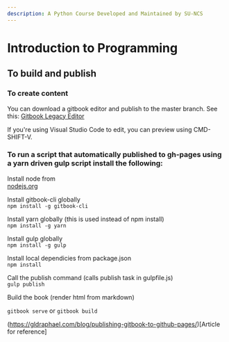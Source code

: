 ```yaml
---
description: A Python Course Developed and Maintained by SU-NCS
---
```


# Introduction to Programming

## To build and publish ##

### To create content ###
You can download a gitbook editor and publish to the master branch. See this: [Gitbook Legacy Editor](https://github.com/GitbookIO/editor-legacy)

If you're using Visual Studio Code to edit, you can preview using CMD-SHIFT-V.  

### To run a script that automatically published to gh-pages using a yarn driven gulp script install the following: ###

Install node from  
[nodejs.org](https://nodejs.org/en/download/)  

Install gitbook-cli globally  
`npm install -g gitbook-cli` 

Install yarn globally (this is used instead of npm install)    
`npm install -g yarn`

Install gulp globally  
`npm install -g gulp`  

Install local dependicies from package.json     
`npm install` 

Call the publish command (calls publish task in gulpfile.js)   
`gulp publish`  



Build the book (render html from markdown)  

`gitbook serve` or `gitbook build`  



(https://gldraphael.com/blog/publishing-gitbook-to-github-pages/)[Article for reference]


